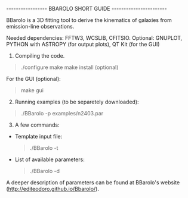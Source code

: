 ----------------- BBAROLO SHORT GUIDE -----------------------

BBarolo is a 3D fitting tool to derive the kinematics of galaxies from emission-line observations.

Needed dependencies: FFTW3, WCSLIB, CFITSIO. 
Optional: GNUPLOT, PYTHON with ASTROPY (for output plots), QT Kit (for the GUI) 


1) Compiling the code.

 > ./configure
 > make
 > make install (optional)
 
For the GUI (optional): 
 
 > make gui



2) Running examples (to be separetely downloaded): 

 > ./BBarolo -p examples/n2403.par


3) A few commands:

 - Template input file: 
	> ./BBarolo -t
	
 - List of available parameters:
	> ./BBarolo -d


A deeper description of parameters can be found at BBarolo's website (http://editeodoro.github.io/Bbarolo/). 

